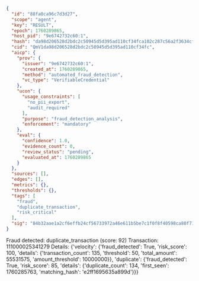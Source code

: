 ```json
{
  "id": "88fa0ca96c7d3d27",
  "scope": "agent",
  "key": "RESULT",
  "epoch": 1760289865,
  "host_pid": "9e6742732c60:1",
  "hash": "da98d206528d2bdc2c50945d5d395ad110cf34fca102c287c56a2f3634cf5eb2",
  "cid": "QmV1da98d206528d2bdc2c50945d5d395ad110cf34fc",
  "aicp": {
    "prov": {
      "issuer": "9e6742732c60:1",
      "created_at": 1760289865,
      "method": "automated_fraud_detection",
      "vc_type": "VerifiableCredential"
    },
    "ucon": {
      "usage_constraints": [
        "no_pii_export",
        "audit_required"
      ],
      "purpose": "fraud_detection_analysis",
      "enforcement": "mandatory"
    },
    "eval": {
      "confidence": 1.0,
      "evidence_count": 0,
      "review_status": "pending",
      "evaluated_at": 1760289865
    }
  },
  "sources": [],
  "edges": [],
  "metrics": {},
  "thresholds": {},
  "tags": [
    "fraud",
    "duplicate_transaction",
    "risk_critical"
  ],
  "sig": "84b32aae1a2cf6effb24cf56733972a46e611b5be7c1f0f8f40598ca80f714dc"
}
```

Fraud detected: duplicate_transaction (score: 92)
Transaction: 111000025341279
Details: {'velocity': {'fraud_detected': True, 'risk_score': 100, 'details': {'transaction_count': 135, 'threshold': 50, 'total_amount': 55531575, 'amount_threshold': 10000000}}, 'duplicate': {'fraud_detected': True, 'risk_score': 85, 'details': {'duplicate_count': 134, 'first_seen': 1760285763, 'matching_hash': 'e2ff1695635a899d'}}}